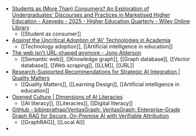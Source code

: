 - [Students as (More Than) Consumers? An Exploration of Undergraduates' Discourses and Practices in Marketised Higher Education - Azevedo - 2025 - Higher Education Quarterly - Wiley Online Library](https://onlinelibrary.wiley.com/doi/full/10.1111/hequ.70060?campaign=woletoc)
	- [[Student as consumer]]
- [Against the Uncritical Adoption of 'AI' Technologies in Academia](https://zenodo.org/records/17065099)
	- [[Technology adoption]], [[Artificial intelligence in education]]
- [The web isn’t URL-shaped anymore - Jono Alderson](https://www.jonoalderson.com/conjecture/url-shaped-web/)
	- [[Semantic web]], [[Knowledge graph]], [[Graph database]], [[Vector database]], [[Web scraping]], [[LLM]], [[URL]]
- [Research-Supported Recommendations for Strategic AI Integration | Quality Matters](https://www.qualitymatters.org/qa-resources/resource-center/articles-resources/AI-integration-for-course-design-recommendations)
	- [[Quality Matters]], [[Learning Design]], [[Artificial intelligence in education]]
- [Opened Culture | Dimensions of AI Literacies](https://openedculture.org/projects/dimensions-of-ai-literacies/)
	- [[AI literacy]], [[Literacies]], [[Digital literacy]]
- [GitHub - bibinprathap/VeritasGraph: VeritasGraph: Enterprise-Grade Graph RAG for Secure, On-Premise AI with Verifiable Attribution](https://github.com/bibinprathap/VeritasGraph)
	- [[GraphRAG]], [[Local AI]]
-